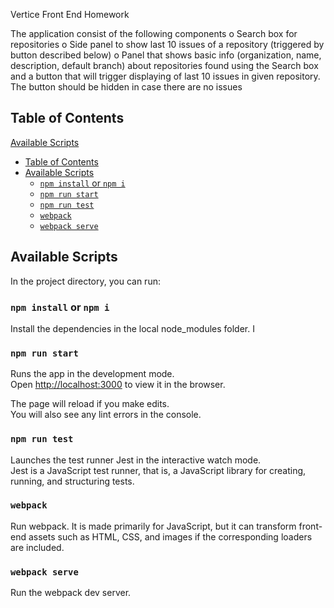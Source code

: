 Vertice Front End Homework

The application consist of the following components
o Search box for repositories
o Side panel to show last 10 issues of a repository (triggered by button described
below)
o Panel that shows basic info (organization, name, description, default branch) about
repositories found using the Search box and a button that will trigger displaying of
last 10 issues in given repository. The button should be hidden in case there are no
issues

## Table of Contents

[Available Scripts](#available-scripts)

- [Table of Contents](#table-of-contents)
- [Available Scripts](#available-scripts)
  - [`npm install` or `npm i`](#npm-install-or-npm-i)
  - [`npm run start`](#npm-run-start)
  - [`npm run test`](#npm-run-test)
  - [`webpack`](#webpack)
  - [`webpack serve`](#webpack-serve)

## Available Scripts

In the project directory, you can run:

### `npm install` or `npm i`

Install the dependencies in the local node_modules folder. I

### `npm run start`

Runs the app in the development mode.<br>
Open [http://localhost:3000](http://localhost:3000) to view it in the browser.

The page will reload if you make edits.<br>
You will also see any lint errors in the console.

### `npm run test`

Launches the test runner Jest in the interactive watch mode.<br>
Jest is a JavaScript test runner, that is, a JavaScript library for creating, running, and structuring tests.

### `webpack`

Run webpack. It is made primarily for JavaScript, but it can transform front-end assets such as HTML, CSS, and images if the corresponding loaders are included.

### `webpack serve`

Run the webpack dev server.

